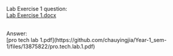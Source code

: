 Lab Exercise 1 question: <br/>
[Lab Exercise 1.docx](https://github.com/chauyingjia/Year-1_sem-1/files/13875780/Lab.Exercise.1.docx)

<br/>
Answer: <br/>
[pro tech lab 1.pdf](https://github.com/chauyingjia/Year-1_sem-1/files/13875822/pro.tech.lab.1.pdf)


